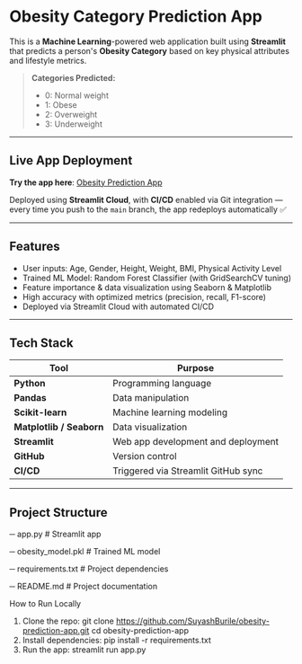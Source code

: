 # Obesity Category Prediction App

This is a **Machine Learning**-powered web application built using **Streamlit** that predicts a person's **Obesity Category** based on key physical attributes and lifestyle metrics.

> **Categories Predicted:**
> - 0: Normal weight
> - 1: Obese
> - 2: Overweight
> - 3: Underweight

---

## Live App Deployment

 **Try the app here**: [Obesity Prediction App](https://obesity-prediction-app-b3rssec5aax3cnlrhaia9r.streamlit.app/)

Deployed using **Streamlit Cloud**, with **CI/CD** enabled via Git integration — every time you push to the `main` branch, the app redeploys automatically ✅

---

##  Features

-  User inputs: Age, Gender, Height, Weight, BMI, Physical Activity Level
-  Trained ML Model: Random Forest Classifier (with GridSearchCV tuning)
-  Feature importance & data visualization using Seaborn & Matplotlib
-  High accuracy with optimized metrics (precision, recall, F1-score)
-  Deployed via Streamlit Cloud with automated CI/CD

---

##  Tech Stack

| Tool              | Purpose                                 |
|-------------------|-----------------------------------------|
| **Python**        | Programming language                    |
| **Pandas**        | Data manipulation                       |
| **Scikit-learn**  | Machine learning modeling               |
| **Matplotlib / Seaborn** | Data visualization              |
| **Streamlit**     | Web app development and deployment      |
| **GitHub**        | Version control                         |
| **CI/CD**         | Triggered via Streamlit GitHub sync     |

---

##  Project Structure

─ app.py # Streamlit app

─ obesity_model.pkl # Trained ML model

─ requirements.txt # Project dependencies

─ README.md # Project documentation

 How to Run Locally

1. Clone the repo:
   git clone https://github.com/SuyashBurile/obesity-prediction-app.git
   cd obesity-prediction-app
2. Install dependencies:
   pip install -r requirements.txt
3. Run the app:
   streamlit run app.py

